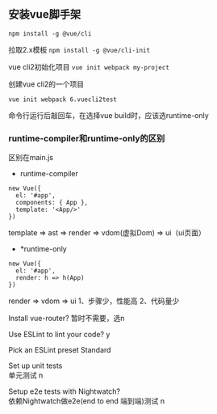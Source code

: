 ## 安装vue脚手架
`npm install -g @vue/cli`

拉取2.x模板
`npm install -g @vue/cli-init`

vue cli2初始化项目
`vue init webpack my-project`

创建vue cli2的一个项目 
```
vue init webpack 6.vuecli2test
```
命令行运行后敲回车，在选择vue build时，应该选runtime-only
### runtime-compiler和runtime-only的区别
区别在main.js
* runtime-compiler  
```
new Vue({
  el: '#app',
  components: { App },
  template: '<App/>'
})
```
template => ast => render => vdom(虚拟Dom) => ui（ui页面）
* *runtime-only      
```
new Vue({
  el: '#app',
  render: h => h(App)
})
```
render => vdom => ui
1、步骤少，性能高
2、代码量少

Install vue-router? 暂时不需要，选n

Use ESLint to lint your code? y

Pick an ESLint preset  Standard

Set up unit tests     
单元测试  n

Setup e2e tests with Nightwatch?   
依赖Nightwatch做e2e(end to end 端到端)测试  n

